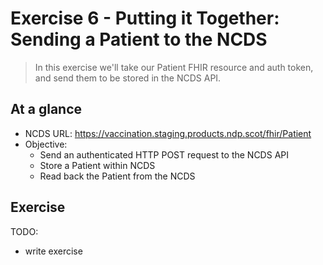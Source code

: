 Exercise 6 - Putting it Together: Sending a Patient to the NCDS
===

> In this exercise we'll take our Patient FHIR resource and auth token, and send them to be stored in the NCDS API.

## At a glance

* NCDS URL: https://vaccination.staging.products.ndp.scot/fhir/Patient
* Objective:
    * Send an authenticated HTTP POST request to the NCDS API
    * Store a Patient within NCDS
    * Read back the Patient from the NCDS

## Exercise

TODO:

- write exercise
